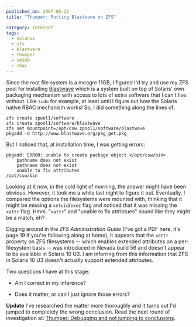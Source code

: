 ```yaml
---
published_on: 2007-05-25
title: "Thumper: Putting Blastwave on ZFS"

category: Internet
tags:
  - solaris
  - zfs
  - blastware
  - thumper
  - x4500
  - rbac
---
```


Since the root file system is a meagre 11GB, I figured I'd try and use my ZFS
pool for installing [Blastwave](http://www.blastwave.org/) which is a system
built on top of Solaris' own packaging mechanism with access to lots of extra
software that I can't live without. Like `sudo` for example, at least until I
figure out how the Solaris native RBAC mechanism works! So, I did something
along the lines of:

    zfs create zpool1/software
    zfs create zpool1/software/blastwave
    zfs set mountpoint=/opt/csw zpool1/software/blastwave
    pkgadd -d http://www.blastwave.org/pkg_get.pkg

But I noticed that, at installation time, I was getting errors:

    pkgadd: ERROR: unable to create package object </opt/csw/bin>.
        pathname does not exist
        pathname does not exist
        unable to fix attributes
    /opt/csw/bin

Looking at it now, in the cold light of morning, the answer might have been
obvious. However, it took me a while last night to figure it out. Eventually, I
compared the options the filesystems were mounted with, thinking that it might
be missing a `setuid`/`exec` flag and noticed that it was missing the `xattr`
flag. Hmm. "`xattr`" and "unable to fix attribtues" sound like they might be a
match, eh?

Digging around in the *ZFS Administration Guide* (I've got a PDF here, it's
page 19 if you're following along at home), it appears that the `xattr`
property on ZFS filesystems -- which enables extended attributes on a
per-filesystem basis -- was introduced in Nevada build 56 and doesn't appear to
be available in Solaris 10 U3. I am inferring from this information that ZFS in
Solaris 10 U3 doesn't actually support extended attributes.

Two questions I have at this stage:

* Am I correct in my inference?

* Does it matter, or can I just ignore those errors?

**Update** I've researched the matter more thoroughly and it turns out I'd
jumped to completely the wrong conclusion. Read the next round of investigation
at: [Thumper: Debugging and not jumping to conclusions](/articles/thumper-debugging-and-not-jumping-to-conclusions/).
